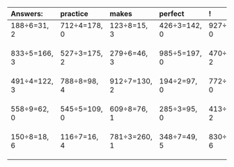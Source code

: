 | Answers: | practice | makes | perfect | ! |
| :--- | :--- | :--- | :--- | :--- |
| 188÷6=31, 2 | 712÷4=178, 0 | 123÷8=15, 3 | 426÷3=142, 0 | 927÷9=103, 0 | 
|   |   |   |   |   | 
|   |   |   |   |   | 
|   |   |   |   |   | 
| 833÷5=166, 3 | 527÷3=175, 2 | 279÷6=46, 3 | 985÷5=197, 0 | 470÷3=156, 2 | 
|   |   |   |   |   | 
|   |   |   |   |   | 
|   |   |   |   |   | 
| 491÷4=122, 3 | 788÷8=98, 4 | 912÷7=130, 2 | 194÷2=97, 0 | 772÷4=193, 0 | 
|   |   |   |   |   | 
|   |   |   |   |   | 
|   |   |   |   |   | 
| 558÷9=62, 0 | 545÷5=109, 0 | 609÷8=76, 1 | 285÷3=95, 0 | 413÷3=137, 2 | 
|   |   |   |   |   | 
|   |   |   |   |   | 
|   |   |   |   |   | 
| 150÷8=18, 6 | 116÷7=16, 4 | 781÷3=260, 1 | 348÷7=49, 5 | 830÷8=103, 6 | 
|   |   |   |   |   | 
|   |   |   |   |   | 
|   |   |   |   |   | 
